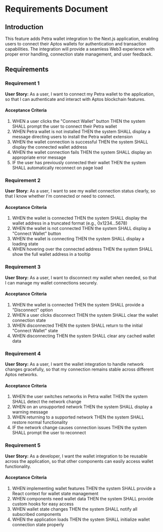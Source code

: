 # Requirements Document

## Introduction

This feature adds Petra wallet integration to the Next.js application, enabling users to connect their Aptos wallets for authentication and transaction capabilities. The integration will provide a seamless Web3 experience with proper error handling, connection state management, and user feedback.

## Requirements

### Requirement 1

**User Story:** As a user, I want to connect my Petra wallet to the application, so that I can authenticate and interact with Aptos blockchain features.

#### Acceptance Criteria

1. WHEN a user clicks the "Connect Wallet" button THEN the system SHALL prompt the user to connect their Petra wallet
2. WHEN Petra wallet is not installed THEN the system SHALL display a message directing users to install the Petra wallet extension
3. WHEN the wallet connection is successful THEN the system SHALL display the connected wallet address
4. WHEN the wallet connection fails THEN the system SHALL display an appropriate error message
5. IF the user has previously connected their wallet THEN the system SHALL automatically reconnect on page load

### Requirement 2

**User Story:** As a user, I want to see my wallet connection status clearly, so that I know whether I'm connected or need to connect.

#### Acceptance Criteria

1. WHEN the wallet is connected THEN the system SHALL display the wallet address in a truncated format (e.g., 0x1234...5678)
2. WHEN the wallet is not connected THEN the system SHALL display a "Connect Wallet" button
3. WHEN the wallet is connecting THEN the system SHALL display a loading state
4. WHEN hovering over the connected address THEN the system SHALL show the full wallet address in a tooltip

### Requirement 3

**User Story:** As a user, I want to disconnect my wallet when needed, so that I can manage my wallet connections securely.

#### Acceptance Criteria

1. WHEN the wallet is connected THEN the system SHALL provide a "Disconnect" option
2. WHEN a user clicks disconnect THEN the system SHALL clear the wallet connection state
3. WHEN disconnected THEN the system SHALL return to the initial "Connect Wallet" state
4. WHEN disconnecting THEN the system SHALL clear any cached wallet data

### Requirement 4

**User Story:** As a user, I want the wallet integration to handle network changes gracefully, so that my connection remains stable across different Aptos networks.

#### Acceptance Criteria

1. WHEN the user switches networks in Petra wallet THEN the system SHALL detect the network change
2. WHEN on an unsupported network THEN the system SHALL display a warning message
3. WHEN returning to a supported network THEN the system SHALL restore normal functionality
4. IF the network change causes connection issues THEN the system SHALL prompt the user to reconnect

### Requirement 5

**User Story:** As a developer, I want the wallet integration to be reusable across the application, so that other components can easily access wallet functionality.

#### Acceptance Criteria

1. WHEN implementing wallet features THEN the system SHALL provide a React context for wallet state management
2. WHEN components need wallet data THEN the system SHALL provide custom hooks for easy access
3. WHEN wallet state changes THEN the system SHALL notify all subscribed components
4. WHEN the application loads THEN the system SHALL initialize wallet connection state properly

